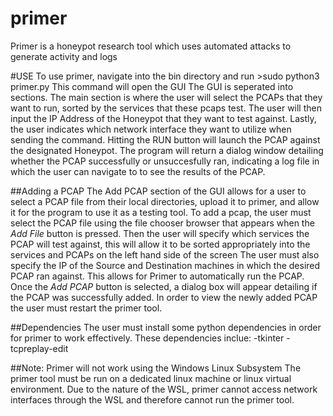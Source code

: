 # primer
Primer is a honeypot research tool which uses automated attacks to generate activity and logs

#USE
To use primer, navigate into the bin directory and run >sudo python3 primer.py
This command will open the GUI
The GUI is seperated into sections. The main section is where the user will select the PCAPs that they want to run, sorted by the services that these pcaps test.
The user will then input the IP Address of the Honeypot that they want to test against.
Lastly, the user indicates which network interface they want to utilize when sending the command.
Hitting the RUN button will launch the PCAP against the designated Honeypot.
The program will return a dialog window detailing whether the PCAP successfully or unsuccesfully ran, indicating a log file in which the user can navigate to to see the results of the PCAP.


##Adding a PCAP
The Add PCAP section of the GUI allows for a user to select a PCAP file from their local directories, upload it to primer, and allow it for the program to use it as a testing tool.
To add a pcap, the user must select the PCAP file using the file chooser browser that appears when the *Add File* button is pressed.
Then the user will specify which services the PCAP will test against, this will allow it to be sorted appropriately into the services and PCAPs on the left hand side of the screen
The user must also specify the IP of the Source and Destination machines in which the desired PCAP ran against. This allows for Primer to automatically run the PCAP.
Once the *Add PCAP* button is selected, a dialog box will appear detailing if the PCAP was successfully added.
In order to view the newly added PCAP the user must restart the primer tool.

##Dependencies
The user must install some python dependencies in order for primer to work effectively.
These dependencies inclue:
-tkinter
-tcpreplay-edit


##Note: Primer will not work using the Windows Linux Subsystem
The primer tool must be run on a dedicated linux machine or linux virtual environment.
Due to the nature of the WSL, primer cannot access network interfaces through the WSL and therefore cannot run the primer tool.